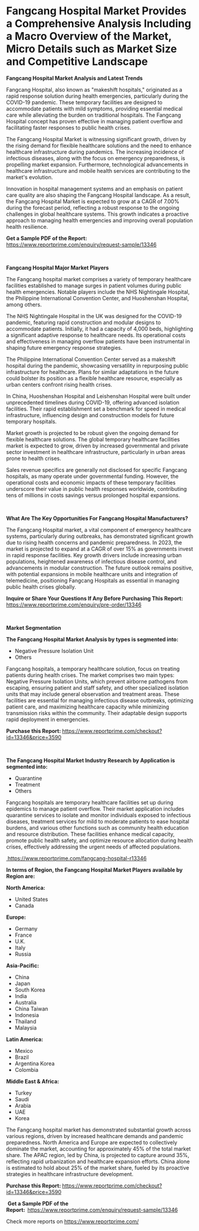 <p><h1>Fangcang Hospital Market Provides a Comprehensive Analysis Including a Macro Overview of the Market, Micro Details such as Market Size and Competitive Landscape</h1></p><p><strong>Fangcang Hospital Market Analysis and Latest Trends</strong></p>
<p><p>Fangcang Hospital, also known as "makeshift hospitals," originated as a rapid response solution during health emergencies, particularly during the COVID-19 pandemic. These temporary facilities are designed to accommodate patients with mild symptoms, providing essential medical care while alleviating the burden on traditional hospitals. The Fangcang Hospital concept has proven effective in managing patient overflow and facilitating faster responses to public health crises.</p><p>The Fangcang Hospital Market is witnessing significant growth, driven by the rising demand for flexible healthcare solutions and the need to enhance healthcare infrastructure during pandemics. The increasing incidence of infectious diseases, along with the focus on emergency preparedness, is propelling market expansion. Furthermore, technological advancements in healthcare infrastructure and mobile health services are contributing to the market's evolution.</p><p>Innovation in hospital management systems and an emphasis on patient care quality are also shaping the Fangcang Hospital landscape. As a result, the Fangcang Hospital Market is expected to grow at a CAGR of 7.00% during the forecast period, reflecting a robust response to the ongoing challenges in global healthcare systems. This growth indicates a proactive approach to managing health emergencies and improving overall population health resilience.</p></p>
<p><strong>Get a Sample PDF of the Report:&nbsp;</strong> <a href="https://www.reportprime.com/enquiry/request-sample/13346?utm_campaign=3138&utm_medium=2&utm_source=Github&utm_content=ia&utm_term=20032025&utm_id=fangcang-hospital">https://www.reportprime.com/enquiry/request-sample/13346</a></p>
<p>&nbsp;</p>
<p><strong>Fangcang Hospital Major Market Players</strong></p>
<p><p>The Fangcang hospital market comprises a variety of temporary healthcare facilities established to manage surges in patient volumes during public health emergencies. Notable players include the NHS Nightingale Hospital, the Philippine International Convention Center, and Huoshenshan Hospital, among others.</p><p>The NHS Nightingale Hospital in the UK was designed for the COVID-19 pandemic, featuring rapid construction and modular designs to accommodate patients. Initially, it had a capacity of 4,000 beds, highlighting a significant adaptive response to healthcare needs. Its operational costs and effectiveness in managing overflow patients have been instrumental in shaping future emergency response strategies.</p><p>The Philippine International Convention Center served as a makeshift hospital during the pandemic, showcasing versatility in repurposing public infrastructure for healthcare. Plans for similar adaptations in the future could bolster its position as a flexible healthcare resource, especially as urban centers confront rising health crises.</p><p>In China, Huoshenshan Hospital and Leishenshan Hospital were built under unprecedented timelines during COVID-19, offering advanced isolation facilities. Their rapid establishment set a benchmark for speed in medical infrastructure, influencing design and construction models for future temporary hospitals.</p><p>Market growth is projected to be robust given the ongoing demand for flexible healthcare solutions. The global temporary healthcare facilities market is expected to grow, driven by increased governmental and private sector investment in healthcare infrastructure, particularly in urban areas prone to health crises. </p><p>Sales revenue specifics are generally not disclosed for specific Fangcang hospitals, as many operate under governmental funding. However, the operational costs and economic impacts of these temporary facilities underscore their value in public health responses worldwide, contributing tens of millions in costs savings versus prolonged hospital expansions.</p></p>
<p>&nbsp;</p>
<p><strong>What Are The Key Opportunities For Fangcang Hospital Manufacturers?</strong></p>
<p><p>The Fangcang Hospital market, a vital component of emergency healthcare systems, particularly during outbreaks, has demonstrated significant growth due to rising health concerns and pandemic preparedness. In 2023, the market is projected to expand at a CAGR of over 15% as governments invest in rapid response facilities. Key growth drivers include increasing urban populations, heightened awareness of infectious disease control, and advancements in modular construction. The future outlook remains positive, with potential expansions in mobile healthcare units and integration of telemedicine, positioning Fangcang Hospitals as essential in managing public health crises globally.</p></p>
<p><strong>Inquire or Share Your Questions If Any Before Purchasing This Report:</strong> <a href="https://www.reportprime.com/enquiry/pre-order/13346?utm_campaign=3138&utm_medium=2&utm_source=Github&utm_content=ia&utm_term=20032025&utm_id=fangcang-hospital">https://www.reportprime.com/enquiry/pre-order/13346</a></p>
<p>&nbsp;</p>
<p><strong>Market Segmentation</strong></p>
<p><strong>The Fangcang Hospital Market Analysis by types is segmented into:</strong></p>
<p><ul><li>Negative Pressure Isolation Unit</li><li>Others</li></ul></p>
<p><p>Fangcang hospitals, a temporary healthcare solution, focus on treating patients during health crises. The market comprises two main types: Negative Pressure Isolation Units, which prevent airborne pathogens from escaping, ensuring patient and staff safety, and other specialized isolation units that may include general observation and treatment areas. These facilities are essential for managing infectious disease outbreaks, optimizing patient care, and maximizing healthcare capacity while minimizing transmission risks within the community. Their adaptable design supports rapid deployment in emergencies.</p></p>
<p><strong>Purchase this Report:&nbsp;</strong><a href="https://www.reportprime.com/checkout?id=13346&price=3590&utm_campaign=3138&utm_medium=2&utm_source=Github&utm_content=ia&utm_term=20032025&utm_id=fangcang-hospital">https://www.reportprime.com/checkout?id=13346&price=3590</a></p>
<p>&nbsp;</p>
<p><strong>The Fangcang Hospital Market Industry Research by Application is segmented into:</strong></p>
<p><ul><li>Quarantine</li><li>Treatment</li><li>Others</li></ul></p>
<p><p>Fangcang hospitals are temporary healthcare facilities set up during epidemics to manage patient overflow. Their market application includes quarantine services to isolate and monitor individuals exposed to infectious diseases, treatment services for mild to moderate patients to ease hospital burdens, and various other functions such as community health education and resource distribution. These facilities enhance medical capacity, promote public health safety, and optimize resource allocation during health crises, effectively addressing the urgent needs of affected populations.</p></p>
<p><a href="https://www.reportprime.com/fangcang-hospital-r13346?utm_campaign=3138&utm_medium=2&utm_source=Github&utm_content=ia&utm_term=20032025&utm_id=fangcang-hospital">&nbsp;https://www.reportprime.com/fangcang-hospital-r13346</a></p>
<p><strong>In terms of Region, the Fangcang Hospital Market Players available by Region are:</strong></p>
<p>
    <p> <strong> North America: </strong>
        <ul>
            <li>United States</li>
            <li>Canada</li>
        </ul>
        </p> 
    <p> <strong> Europe: </strong>
        <ul>
            <li>Germany</li>
            <li>France</li>
            <li>U.K.</li>
            <li>Italy</li>
            <li>Russia</li>
        </ul>
        </p> 
    <p> <strong> Asia-Pacific: </strong>
        <ul>
            <li>China</li>
            <li>Japan</li>
            <li>South Korea</li>
            <li>India</li>
            <li>Australia</li>
            <li>China Taiwan</li>
            <li>Indonesia</li>
            <li>Thailand</li>
            <li>Malaysia</li>
        </ul>
        </p> 
    <p> <strong> Latin America: </strong>
        <ul>
            <li>Mexico</li>
            <li>Brazil</li>
            <li>Argentina Korea</li>
            <li>Colombia</li>
        </ul>
        </p> 
    <p> <strong> Middle East & Africa: </strong>
        <ul>
            <li>Turkey</li>
            <li>Saudi</li>
            <li>Arabia</li>
            <li>UAE</li>
            <li>Korea</li>
        </ul>
    </p>
    </p>
<p><p>The Fangcang hospital market has demonstrated substantial growth across various regions, driven by increased healthcare demands and pandemic preparedness. North America and Europe are expected to collectively dominate the market, accounting for approximately 45% of the total market share. The APAC region, led by China, is projected to capture around 35%, reflecting rapid urbanization and healthcare expansion efforts. China alone is estimated to hold about 25% of the market share, fueled by its proactive strategies in healthcare infrastructure development.</p></p>
<p><strong>Purchase this Report: </strong><a href="https://www.reportprime.com/checkout?id=13346&price=3590&utm_campaign=3138&utm_medium=2&utm_source=Github&utm_content=ia&utm_term=20032025&utm_id=fangcang-hospital">https://www.reportprime.com/checkout?id=13346&price=3590</a></p>
<p>&nbsp;<strong>Get a Sample PDF of the Report:&nbsp;&nbsp;</strong><a href="https://www.reportprime.com/enquiry/request-sample/13346?utm_campaign=3138&utm_medium=2&utm_source=Github&utm_content=ia&utm_term=20032025&utm_id=fangcang-hospital">https://www.reportprime.com/enquiry/request-sample/13346</a></p>
<p><strong></strong></p>
<p>Check more reports on <a href="https://www.reportprime.com/?utm_campaign=3138&utm_medium=2&utm_source=Github&utm_content=ia&utm_term=20032025&utm_id=fangcang-hospital">https://www.reportprime.com/</a></p>